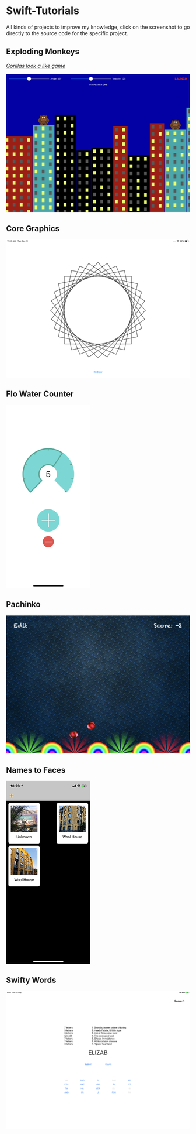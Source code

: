 # Swift-Tutorials
All kinds of projects to improve my knowledge, click on the screenshot to go directly to the source code for the specific project.

## Exploding Monkeys
_[Gorillas look a like game](https://en.wikipedia.org/wiki/Gorillas_(video_game))_

[![Screenshot Exploding Monkeys](Assets/6-exploding-monkeys.png)](/Exploding%20Monkeys)

## Core Graphics

[![Screenshot Core Graphics](Assets/5-core-graphics.png)](/Core%20Graphics)

## Flo Water Counter

[![Screenshot Flo Water Counter](Assets/4-flo.png)](/Flo)

## Pachinko

[![Pachinko](Assets/3-pachinko.jpeg)](/Pachinko)

## Names to Faces

[![Screenshot Names to Faces](Assets/2-names-to-faces.png)](/Names%20to%20Faces)


## Swifty Words

[![Screenshot Swifty Words](Assets/1-swifty-words.jpeg)](/Swifty%20Words)
